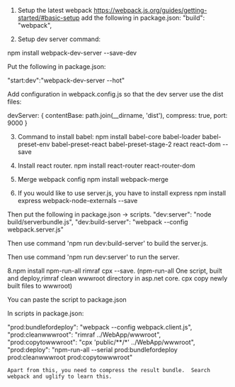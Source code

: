 
1. Setup the latest webpack
https://webpack.js.org/guides/getting-started/#basic-setup
add the following in package.json:
"build": "webpack",

2. Setup dev server command:

npm install webpack-dev-server --save-dev

Put the following in package.json:

"start:dev":"webpack-dev-server --hot"

Add configuration in webpack.config.js so that the dev server use the dist files:

devServer: {
    contentBase: path.join(__dirname, 'dist'),
    compress: true,
    port: 9000
  }



3. Command to install babel:
npm install babel-core babel-loader babel-preset-env babel-preset-react babel-preset-stage-2 react react-dom --save



4. Install react router.
 npm install react-router react-router-dom


5. Merge webpack config
npm install webpack-merge


7. If you would like to use server.js, you have to install express
npm install express webpack-node-externals --save

Then put the following in package.json -> scripts.
"dev:server": "node build/serverbundle.js",
"dev:build-server": "webpack --config webpack.server.js"

Then use command 'npm run dev:build-server' to build the server.js.

Then use command 'npm run dev:server' to run the server.

8.npm  install npm-run-all rimraf cpx --save.  (npm-run-all One script, built and deploy,rimraf clean wwwroot directory in asp.net core. cpx copy newly built files to wwwroot)

You can paste the script to package.json

In scripts in package.json:

"prod:bundlefordeploy": "webpack --config webpack.client.js",
    "prod:cleanwwwroot": "rimraf ../WebApp/wwwroot",
    "prod:copytowwwroot": "cpx 'public/**/*' ../WebApp/wwwroot",
    "prod:deploy": "npm-run-all --serial prod:bundlefordeploy prod:cleanwwwroot prod:copytowwwroot"



    Apart from this, you need to compress the result bundle.  Search webpack and uglify to learn this.








